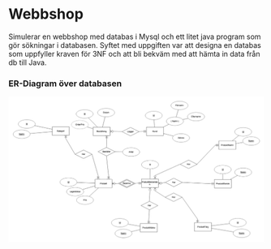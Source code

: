 # Webbshop
Simulerar en webbshop med databas i Mysql och ett litet java program som gör sökningar i databasen.
Syftet med uppgiften var att designa en databas som uppfyller kraven för 3NF och att bli bekväm 
med att hämta in data från db till Java. 

### ER-Diagram över databasen 

![er](/er.png)
